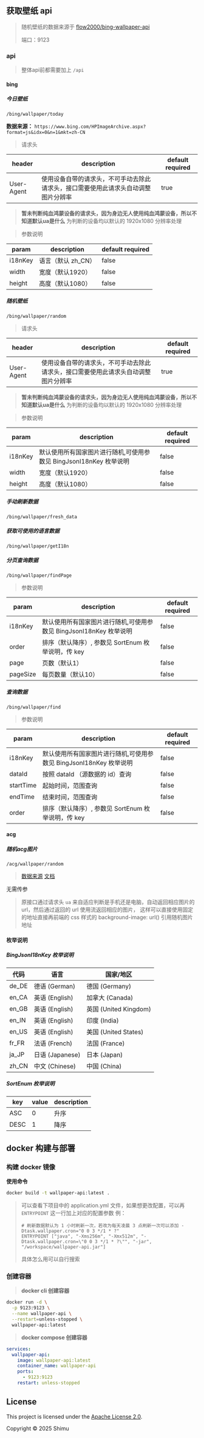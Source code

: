 ## 获取壁纸 api
> 随机壁纸的数据来源于 [flow2000/bing-wallpaper-api](https://github.com/flow2000/bing-wallpaper-api/tree/master/data)
>
> 端口：9123

### api

> 整体api前都需要加上 `/api`

#### bing

##### 今日壁纸

~~~
/bing/wallpaper/today
~~~

**数据来源：** `https://www.bing.com/HPImageArchive.aspx?format=js&idx=0&n=1&mkt=zh-CN`

> 请求头

| header | description                               | default required |
| ------ |-------------------------------------------| ---------- |
| User-Agent | 使用设备自带的请求头，不可手动去除此请求头，接口需要使用此请求头自动调整图片分辨率 | true |

> **暂未判断纯血鸿蒙设备的请求头，因为身边无人使用纯血鸿蒙设备，所以不知道默认ua是什么**
> 为判断的设备均以默认的 1920x1080 分辨率处理

> 参数说明

| param   | description  | default required |
|---------|--------------|------------------|
| i18nKey | 语言（默认 zh_CN） | false |
| width   | 宽度（默认1920）   | false |
| height  | 高度（默认1080）   | false |

##### 随机壁纸
~~~
/bing/wallpaper/random
~~~

> 请求头

| header | description                               | default required |
| ------ |-------------------------------------------| ---------- |
| User-Agent | 使用设备自带的请求头，不可手动去除此请求头，接口需要使用此请求头自动调整图片分辨率 | true |

> **暂未判断纯血鸿蒙设备的请求头，因为身边无人使用纯血鸿蒙设备，所以不知道默认ua是什么**
> 为判断的设备均以默认的 1920x1080 分辨率处理

> 参数说明

| param   | description                               | default required |
|---------|-------------------------------------------|------------------|
| i18nKey | 默认使用所有国家图片进行随机,可使用参数见 BingJsonI18nKey 枚举说明 | false |
| width   | 宽度（默认1920） | false |
| height  | 高度（默认1080） | false |

##### 手动刷新数据
~~~
/bing/wallpaper/fresh_data
~~~

##### 获取可使用的语言数据
~~~
/bing/wallpaper/getI18n
~~~

##### 分页查询数据
~~~
/bing/wallpaper/findPage
~~~

> 参数说明

| param  | description                                | default required |
|--------|--------------------------------------------|------------------|
|i18nKey | 默认使用所有国家图片进行随机,可使用参数见 BingJsonI18nKey 枚举说明 | false |
| order  | 排序（默认降序）, 参数见 SortEnum 枚举说明，传 key          | false |
| page  | 页数（默认1）                                    | false |
| pageSize | 每页数量（默认10）                                         | false |

##### 查询数据
~~~
/bing/wallpaper/find
~~~

> 参数说明

| param  | description                                | default required |
|--------|--------------------------------------------|------------------|
|i18nKey | 默认使用所有国家图片进行随机,可使用参数见 BingJsonI18nKey 枚举说明 | false |
| dataId  | 按照 dataId （源数据的 id）查询                      | false |
| startTime  | 起始时间，范围查询                                  | false |
| endTime | 结束时间，范围查询                                  | false |
| order  | 排序（默认降序）, 参数见 SortEnum 枚举说明，传 key          | false |

#### acg

##### 随机acg图片

~~~
/acg/wallpaper/random
~~~

> [数据来源](https://www.loliapi.com/docs/acg?type=url)
> [文档](https://www.loliapi.com/docs/acg/)

无需传参

> 原接口通过请求头 `ua` 来自适应判断是手机还是电脑，自动返回相应图片的 url，然后通过返回的 url 使用流返回相应的图片，
> 这样可以直接使用固定的地址直接再前端的 css 样式的 background-image: url() 引用随机图片地址

#### 枚举说明
##### BingJsonI18nKey 枚举说明

| 代码    | 语言            | 国家/地区               |
| ----- | ------------- | ------------------- |
| de_DE | 德语 (German)   | 德国 (Germany)        |
| en_CA | 英语 (English)  | 加拿大 (Canada)        |
| en_GB | 英语 (English)  | 英国 (United Kingdom) |
| en_IN | 英语 (English)  | 印度 (India)          |
| en_US | 英语 (English)  | 美国 (United States)  |
| fr_FR | 法语 (French)   | 法国 (France)         |
| ja_JP | 日语 (Japanese) | 日本 (Japan)          |
| zh_CN | 中文 (Chinese)  | 中国 (China)          |

##### SortEnum 枚举说明
| key | value | description |
| --- | ----- | ----------- |
| ASC | 0     | 升序       |
| DESC | 1     | 降序       |


## docker 构建与部署
### 构建 docker 镜像
**使用命令** 
~~~ bash
docker build -t wallpaper-api:latest .
~~~
> 可以查看下项目中的 application.yml 文件，如果想更改配置，可以再 `ENTRYPOINT` 这一行加上对应的配置参数
> 例：
> ~~~
> # 刷新数据默认为 1 小时刷新一次，若改为每天凌晨 3 点刷新一次可以添加 -Dtask.wallpaper.cron="0 0 3 */1 * ?"
> ENTRYPOINT ["java", "-Xms256m", "-Xmx512m", "-Dtask.wallpaper.cron=\"0 0 3 */1 * ?\"", "-jar", "/workspace/wallpaper-api.jar"]
> ~~~
> 具体怎么用可以自行搜索
### 创建容器
> **docker cli 创建容器**
~~~bash
docker run -d \
  -p 9123:9123 \
  --name wallpaper-api \
  --restart=unless-stopped \
  wallpaper-api:latest
~~~
> **docker compose 创建容器**
~~~yaml
services:
  wallpaper-api:
    image: wallpaper-api:latest
    container_name: wallpaper-api
    ports:
      - 9123:9123
    restart: unless-stopped
~~~

## License
This project is licensed under the [Apache License 2.0](LICENSE.txt).

Copyright © 2025 Shimu

